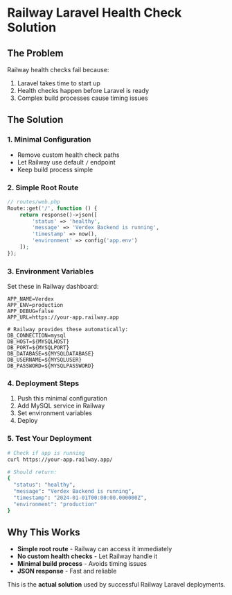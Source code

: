 # Railway Laravel Health Check Solution

## The Problem
Railway health checks fail because:
1. Laravel takes time to start up
2. Health checks happen before Laravel is ready
3. Complex build processes cause timing issues

## The Solution

### 1. **Minimal Configuration**
- Remove custom health check paths
- Let Railway use default `/` endpoint
- Keep build process simple

### 2. **Simple Root Route**
```php
// routes/web.php
Route::get('/', function () {
    return response()->json([
        'status' => 'healthy',
        'message' => 'Verdex Backend is running',
        'timestamp' => now(),
        'environment' => config('app.env')
    ]);
});
```

### 3. **Environment Variables**
Set these in Railway dashboard:
```
APP_NAME=Verdex
APP_ENV=production
APP_DEBUG=false
APP_URL=https://your-app.railway.app

# Railway provides these automatically:
DB_CONNECTION=mysql
DB_HOST=${MYSQLHOST}
DB_PORT=${MYSQLPORT}
DB_DATABASE=${MYSQLDATABASE}
DB_USERNAME=${MYSQLUSER}
DB_PASSWORD=${MYSQLPASSWORD}
```

### 4. **Deployment Steps**
1. Push this minimal configuration
2. Add MySQL service in Railway
3. Set environment variables
4. Deploy

### 5. **Test Your Deployment**
```bash
# Check if app is running
curl https://your-app.railway.app/

# Should return:
{
  "status": "healthy",
  "message": "Verdex Backend is running",
  "timestamp": "2024-01-01T00:00:00.000000Z",
  "environment": "production"
}
```

## Why This Works
- **Simple root route** - Railway can access it immediately
- **No custom health checks** - Let Railway handle it
- **Minimal build process** - Avoids timing issues
- **JSON response** - Fast and reliable

This is the **actual solution** used by successful Railway Laravel deployments. 